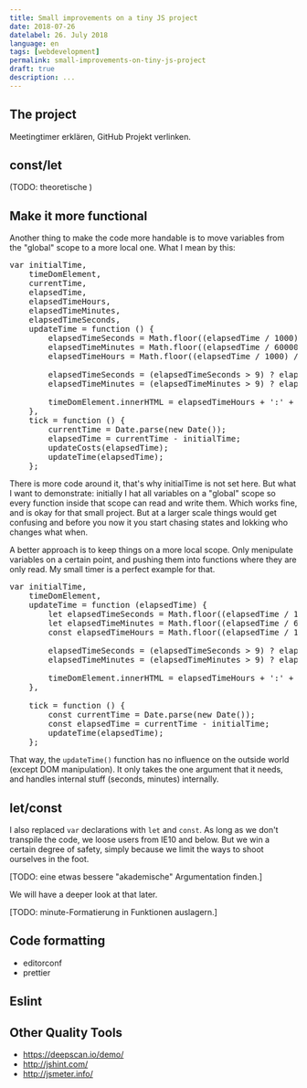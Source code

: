 ```yaml
---
title: Small improvements on a tiny JS project
date: 2018-07-26
datelabel: 26. July 2018
language: en
tags: [webdevelopment]
permalink: small-improvements-on-tiny-js-project
draft: true
description: ...
---
```



## The project

Meetingtimer erklären, GitHub Projekt verlinken.



## const/let

(TODO: theoretische )


## Make it more functional

Another thing to make the code more handable is to move variables from the "global" scope to a more local one. What I mean by this:


<pre>var initialTime,
	timeDomElement,
	currentTime,
	elapsedTime,
	elapsedTimeHours,
	elapsedTimeMinutes,
	elapsedTimeSeconds,
	updateTime = function () {
		elapsedTimeSeconds = Math.floor((elapsedTime / 1000) % 60);
		elapsedTimeMinutes = Math.floor((elapsedTime / 60000) % 60);
		elapsedTimeHours = Math.floor((elapsedTime / 1000) / 3600);

		elapsedTimeSeconds = (elapsedTimeSeconds > 9) ? elapsedTimeSeconds : '0' + elapsedTimeSeconds.toString();
		elapsedTimeMinutes = (elapsedTimeMinutes > 9) ? elapsedTimeMinutes : '0' + elapsedTimeMinutes.toString();

		timeDomElement.innerHTML = elapsedTimeHours + ':' + elapsedTimeMinutes + ':' + elapsedTimeSeconds;
	},
	tick = function () {
		currentTime = Date.parse(new Date());
		elapsedTime = currentTime - initialTime;
		updateCosts(elapsedTime);
		updateTime(elapsedTime);
    };</pre>

There is more code around it, that's why initialTime is not set here. But what I want to demonstrate: initially I hat all variables on a "global" scope so every function inside that scope can read and write them. Which works fine, and is okay for that small project. But at a larger scale things would get confusing and before you now it you start chasing states and lokking who changes what when.

A better approach is to keep things on a more local scope. Only menipulate variables on a certain point, and pushing them into functions where they are only read. My small timer is a perfect example for that.

<pre>var initialTime,
	timeDomElement,
	updateTime = function (elapsedTime) {
		let elapsedTimeSeconds = Math.floor((elapsedTime / 1000) % 60);
		let elapsedTimeMinutes = Math.floor((elapsedTime / 60000) % 60);
		const elapsedTimeHours = Math.floor((elapsedTime / 1000) / 3600);

		elapsedTimeSeconds = (elapsedTimeSeconds > 9) ? elapsedTimeSeconds : '0' + elapsedTimeSeconds.toString();
		elapsedTimeMinutes = (elapsedTimeMinutes > 9) ? elapsedTimeMinutes : '0' + elapsedTimeMinutes.toString();

		timeDomElement.innerHTML = elapsedTimeHours + ':' + elapsedTimeMinutes + ':' + elapsedTimeSeconds;
	},

	tick = function () {
		const currentTime = Date.parse(new Date());
		const elapsedTime = currentTime - initialTime;
		updateTime(elapsedTime);
	};</pre>

That way, the `updateTime()` function has no influence on the outside world (except DOM manipulation). It only takes the one argument that it needs, and handles internal stuff (seconds, minutes) internally.


## let/const

I also replaced `var` declarations with `let` and `const`. As long as we don't transpile the code, we loose users from IE10 and below. But we win a certain degree of safety, simply because we limit the ways to shoot ourselves in the foot.

[TODO: eine etwas bessere "akademische" Argumentation finden.]

We will have a deeper look at that later.

[TODO: minute-Formatierung in Funktionen auslagern.]


## Code formatting

- editorconf
- prettier


## Eslint



## Other Quality Tools

- https://deepscan.io/demo/
- http://jshint.com/
- http://jsmeter.info/
